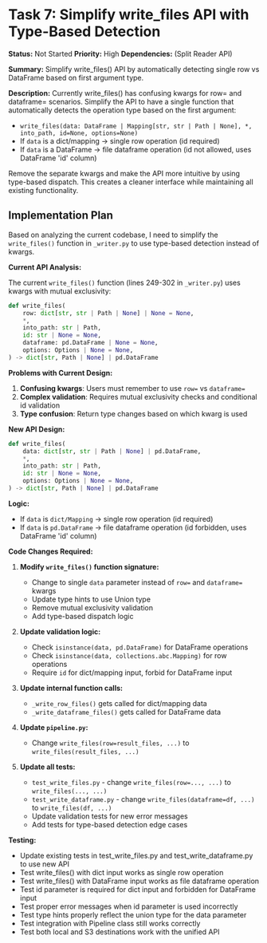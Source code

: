 # Task 7: Simplify write_files API with Type-Based Detection

**Status:** Not Started
**Priority:** High
**Dependencies:** (Split Reader API)

**Summary:** Simplify write_files() API by automatically detecting single row vs DataFrame based on first argument type.

**Description:**
Currently write_files() has confusing kwargs for row= and dataframe= scenarios. Simplify the API to have a single function that automatically detects the operation type based on the first argument:
- `write_files(data: DataFrame | Mapping[str, str | Path | None], *, into_path, id=None, options=None)`
- If `data` is a dict/mapping → single row operation (id required)
- If `data` is a DataFrame → file dataframe operation (id not allowed, uses DataFrame 'id' column)

Remove the separate kwargs and make the API more intuitive by using type-based dispatch. This creates a cleaner interface while maintaining all existing functionality.

## Implementation Plan

Based on analyzing the current codebase, I need to simplify the `write_files()` function in `_writer.py` to use type-based detection instead of kwargs.

**Current API Analysis:**

The current `write_files()` function (lines 249-302 in `_writer.py`) uses kwargs with mutual exclusivity:
```python
def write_files(
    row: dict[str, str | Path | None] | None = None,
    *,
    into_path: str | Path,
    id: str | None = None,
    dataframe: pd.DataFrame | None = None,
    options: Options | None = None,
) -> dict[str, Path | None] | pd.DataFrame
```

**Problems with Current Design:**
1. **Confusing kwargs**: Users must remember to use `row=` vs `dataframe=`
2. **Complex validation**: Requires mutual exclusivity checks and conditional id validation
3. **Type confusion**: Return type changes based on which kwarg is used

**New API Design:**

```python
def write_files(
    data: dict[str, str | Path | None] | pd.DataFrame,
    *,
    into_path: str | Path,
    id: str | None = None,
    options: Options | None = None,
) -> dict[str, Path | None] | pd.DataFrame
```

**Logic:**
- If `data` is `dict/Mapping` → single row operation (id required)
- If `data` is `pd.DataFrame` → file dataframe operation (id forbidden, uses DataFrame 'id' column)

**Code Changes Required:**

1. **Modify `write_files()` function signature:**
   - Change to single `data` parameter instead of `row=` and `dataframe=` kwargs
   - Update type hints to use Union type
   - Remove mutual exclusivity validation
   - Add type-based dispatch logic

2. **Update validation logic:**
   - Check `isinstance(data, pd.DataFrame)` for DataFrame operations
   - Check `isinstance(data, collections.abc.Mapping)` for row operations
   - Require `id` for dict/mapping input, forbid for DataFrame input

3. **Update internal function calls:**
   - `_write_row_files()` gets called for dict/mapping data
   - `_write_dataframe_files()` gets called for DataFrame data

4. **Update `pipeline.py`:**
   - Change `write_files(row=result_files, ...)` to `write_files(result_files, ...)`

5. **Update all tests:**
   - `test_write_files.py` - change `write_files(row=..., ...)` to `write_files(..., ...)`
   - `test_write_dataframe.py` - change `write_files(dataframe=df, ...)` to `write_files(df, ...)`
   - Update validation tests for new error messages
   - Add tests for type-based detection edge cases

**Testing:**
- Update existing tests in test_write_files.py and test_write_dataframe.py to use new API
- Test write_files() with dict input works as single row operation
- Test write_files() with DataFrame input works as file dataframe operation
- Test id parameter is required for dict input and forbidden for DataFrame input
- Test proper error messages when id parameter is used incorrectly
- Test type hints properly reflect the union type for the data parameter
- Test integration with Pipeline class still works correctly
- Test both local and S3 destinations work with the unified API
